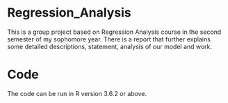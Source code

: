 # Regression_Analysis
This is a group project based on Regression Analysis course in the second semester of my sophomore year. 
There is a report that further explains some detailed descriptions, statement, analysis of our model and work. 

# Code
The code can be run in R version 3.6.2 or above.
